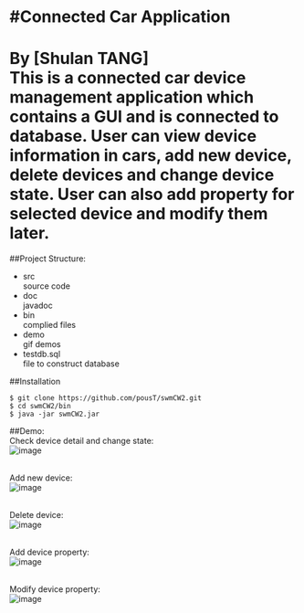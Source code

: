 #Connected Car Application
===
By [Shulan TANG]    
This is a connected car device management application which contains a GUI and is connected to database. User can view device information in cars, add new device, delete devices and change device state. User can also add property for selected device and modify them later.
===
##Project Structure:
- src  
source code  
- doc  
javadoc
- bin  
complied files  
- demo  
gif demos  
- testdb.sql  
file to construct database  

##Installation
```console
$ git clone https://github.com/pousT/swmCW2.git
$ cd swmCW2/bin
$ java -jar swmCW2.jar
```

##Demo:  
Check device detail and change state:</br>
![image](https://github.com/pousT/swmCW2/blob/master/demo/checkDevice.gif)   

</br>Add new device:</br>
![image](https://github.com/pousT/swmCW2/blob/master/demo/addDevice.gif)   

</br>Delete device:</br>
![image](https://github.com/pousT/swmCW2/blob/master/demo/deleteDevice.gif)   

</br>Add device property:</br>
![image](https://github.com/pousT/swmCW2/blob/master/demo/addProperty.gif)   

</br>Modify device property:</br>
![image](https://github.com/pousT/swmCW2/blob/master/demo/updateProperty.gif)   




